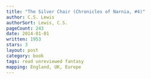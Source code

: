 ```yaml
---
title: "The Silver Chair (Chronicles of Narnia, #4)"
author: C.S. Lewis
authorSort: Lewis, C.S.
pageCount: 243
date: 2014-01-01
written: 1953
stars: 3
layout: post
category: book
tags: read unreviewed fantasy
mapping: England, UK, Europe
---
```

